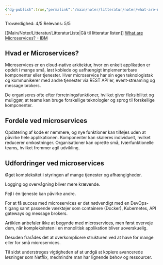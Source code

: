 ```yaml
---
{"dg-publish":true,"permalink":"/main/noter/litteratur/noter/what-are-microservices-ibm/","title":"What Are Microsevices - IBM","tags":["Microsevices","Programmering"],"created":"2024-09-06T08:19:23.261+02:00"}
---
```


Troværdighed: 4/5
Relevans: 5/5

[[Main/Noter/Litteratur/LitteraturListe\|Gå til litteratur listen]]
[What are Microservices? - IBM](https://www.ibm.com/topics/microservices)

## Hvad er Microservices?

Microservices er en cloud-native arkitektur, hvor en enkelt applikation er
opdelt i mange små, løst koblede og uafhængigt implementerbare komponenter
eller tjenester. Hver microservice har sin egen teknologistak og kommunikerer
med andre tjenester via REST API'er, event-streaming og message brokers.

De organiseres ofte efter forretningsfunktioner, hvilket giver fleksibilitet
og muliggør, at teams kan bruge forskellige teknologier og sprog til
forskellige komponenter.

## Fordele ved microservices

Opdatering af kode er nemmere, og nye funktioner kan tilføjes uden at påvirke
hele applikationen.
Komponenter kan skaleres individuelt, hvilket reducerer omkostninger.
Organisationer kan oprette små, tværfunktionelle teams, hvilket fremmer agil udvikling.

## Udfordringer ved microservices

Øget kompleksitet i styringen af mange tjenester og afhængigheder.

Logging og overvågning bliver mere krævende.

Fejl i én tjeneste kan påvirke andre.

For at få succes med microservices er det nødvendigt med en DevOps-tilgang
samt passende værktøjer som containere (Docker), Kubernetes, API gateways
og message brokers.

Artiklen anbefaler ikke at begynde med microservices, men først overveje dem,
når kompleksiteten i en monolitisk applikation bliver uoverskuelig.

Desuden frarådes det at overkomplicere strukturen ved at have for mange eller for
små microservices.

Til sidst understreges vigtigheden af at undgå at kopiere avancerede løsninger
som Netflix, medmindre man har lignende behov og ressourcer.
